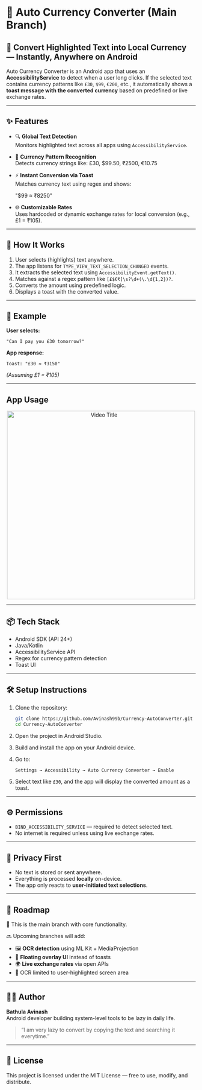 
# 📱 Auto Currency Converter (Main Branch)

## 🧠 Convert Highlighted Text into Local Currency — Instantly, Anywhere on Android

Auto Currency Converter is an Android app that uses an **AccessibilityService** to detect when a user long clicks. If the selected text contains currency patterns like `£30`, `$99`, `€200`, etc., it automatically shows a **toast message with the converted currency** based on predefined or live exchange rates.

---

## ✨ Features

- 🔍 **Global Text Detection**  
  Monitors highlighted text across all apps using `AccessibilityService`.

- 💱 **Currency Pattern Recognition**  
  Detects currency strings like: £30, $99.50, ₹2500, €10.75

- ⚡ **Instant Conversion via Toast**  
  Matches currency text using regex and shows:

   "$99 ≈ ₹8250"


- 🌐 **Customizable Rates**  
  Uses hardcoded or dynamic exchange rates for local conversion (e.g., £1 = ₹105).

---

## 🚀 How It Works

1. User selects (highlights) text anywhere.
2. The app listens for `TYPE_VIEW_TEXT_SELECTION_CHANGED` events.
3. It extracts the selected text using `AccessibilityEvent.getText()`.
4. Matches against a regex pattern like `[£$€₹]\s?\d+(\.\d{1,2})?`.
5. Converts the amount using predefined logic.
6. Displays a toast with the converted value.

---

## 🧪 Example

**User selects:**
```
"Can I pay you £30 tomorrow?"
```

**App response:**
```
Toast: "£30 ≈ ₹3150"
```

*(Assuming £1 = ₹105)*

---
## App Usage

   <p align="center">
     <a href="https://youtube.com/shorts/IDFwKtcL4Ps">
       <img src="https://img.youtube.com/vi/IDFwKtcL4Ps/maxresdefault.jpg" alt="Video Title" width="500px">
     </a>
   </p>



---
## 📦 Tech Stack

- Android SDK (API 24+)
- Java/Kotlin
- AccessibilityService API
- Regex for currency pattern detection
- Toast UI

---

## 🛠️ Setup Instructions

1. Clone the repository:
   ```bash
   git clone https://github.com/Avinash99b/Currency-AutoConverter.git
   cd Currency-AutoConverter
   ```

2. Open the project in Android Studio.

3. Build and install the app on your Android device.

4. Go to:
   ```
   Settings → Accessibility → Auto Currency Converter → Enable
   ```

5. Select text like `£30`, and the app will display the converted amount as a toast.

---

## ⚙️ Permissions

- `BIND_ACCESSIBILITY_SERVICE` — required to detect selected text.
- No internet is required unless using live exchange rates.

---

## 🔐 Privacy First

- No text is stored or sent anywhere.
- Everything is processed **locally** on-device.
- The app only reacts to **user-initiated text selections**.

---

## 🧭 Roadmap

🚧 This is the main branch with core functionality.

🔜 Upcoming branches will add:
- 🖼️ **OCR detection** using ML Kit + MediaProjection
- 🧊 **Floating overlay UI** instead of toasts
- 🌍 **Live exchange rates** via open APIs
- 🎯 OCR limited to user-highlighted screen area

---

## 👨‍💻 Author

**Bathula Avinash**  
Android developer building system-level tools to be lazy in daily life.
> “I am very lazy to convert by copying the text and searching it everytime.”

---

## 📃 License

This project is licensed under the MIT License — free to use, modify, and distribute.